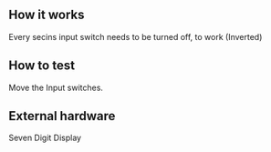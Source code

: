 <!---

This file is used to generate your project datasheet. Please fill in the information below and delete any unused
sections.

You can also include images in this folder and reference them in the markdown. Each image must be less than
512 kb in size, and the combined size of all images must be less than 1 MB.
-->

## How it works

Every secins input switch needs to be turned off, to work (Inverted)

## How to test

Move the Input switches.

## External hardware

Seven Digit Display
